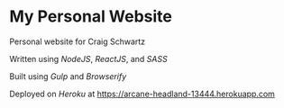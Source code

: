 # My Personal Website

Personal website for Craig Schwartz

Written using *NodeJS*, *ReactJS*, and *SASS*

Built using *Gulp* and *Browserify*

Deployed on *Heroku* at https://arcane-headland-13444.herokuapp.com
